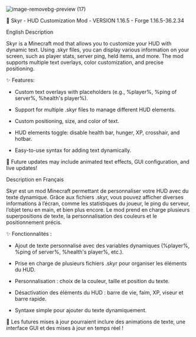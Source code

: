![image-removebg-preview (17)](https://github.com/user-attachments/assets/e6a9760d-a020-4062-9faa-f46b88cc9245)

📜 Skyr - HUD Customization Mod - VERSION 1.16.5 - Forge 1.16.5-36.2.34


English Description

Skyr is a Minecraft mod that allows you to customize your HUD with dynamic text. Using .skyr files, you can display various information on your screen, such as player stats, server ping, held items, and more.
The mod supports multiple text overlays, color customization, and precise positioning.



✨ Features:

- Custom text overlays with placeholders (e.g., %player%, %ping of server%, %health's player%).

- Support for multiple .skyr files to manage different HUD elements.

- Custom positioning, size, and color of text.

- HUD elements toggle: disable health bar, hunger, XP, crosshair, and hotbar.

- Easy-to-use syntax for adding text dynamically.

🔧 Future updates may include animated text effects, GUI configuration, and live updates!


Description en Français

Skyr est un mod Minecraft permettant de personnaliser votre HUD avec du texte dynamique. Grâce aux fichiers .skyr, vous pouvez afficher diverses informations à l’écran, comme les statistiques du joueur, le ping du serveur, l’objet tenu en main, et bien plus encore.
Le mod prend en charge plusieurs superpositions de texte, la personnalisation des couleurs et le positionnement précis.


✨ Fonctionnalités :


- Ajout de texte personnalisé avec des variables dynamiques (%player%, %ping of server%, %health's player%, etc.).

- Prise en charge de plusieurs fichiers .skyr pour organiser les éléments du HUD.

- Personnalisation : choix de la couleur, taille et position du texte.
  
- Désactivation des éléments du HUD : barre de vie, faim, XP, viseur et barre rapide.

- Syntaxe simple pour ajouter du texte dynamiquement.


🔧 Les futures mises à jour pourraient inclure des animations de texte, une interface GUI et des mises à jour en temps réel !
